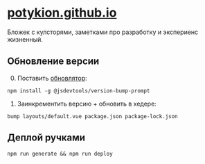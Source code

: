 # [potykion.github.io](https://potykion.github.io/)

Бложек с кулсторями, заметками про разработку и экспериенс жизненный.

## Обновление версии

0. Поставить [обновлятор](https://www.npmjs.com/package/version-bump-prompt):

  ```
  npm install -g @jsdevtools/version-bump-prompt
  ```

1. Заинкрементить версию + обновить в хедере:

  ```
  bump layouts/default.vue package.json package-lock.json
  ```


## Деплой ручками

```
npm run generate && npm run deploy
```

